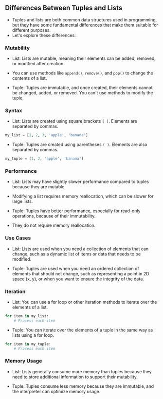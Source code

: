 Differences Between Tuples and Lists
-------------------------------------

* Tuples and lists are both common data structures used in programming, but they have some fundamental differences that make them suitable for different purposes. 
* Let's explore these differences:

### Mutability
* List: Lists are mutable, meaning their elements can be added, removed, or modified after creation. 
* You can use methods like `append()`, `remove()`, and `pop()` to change the contents of a list.

* Tuple: Tuples are immutable, and once created, their elements cannot be changed, added, or removed. You can't use methods to modify the tuple.

### Syntax
* List: Lists are created using square brackets `[ ]`. Elements are separated by commas.
```py
my_list = [1, 2, 3, 'apple', 'banana']
```

* Tuple: Tuples are created using parentheses `( )`. Elements are also separated by commas.
```py
my_tuple = (1, 2, 'apple', 'banana')
```

### Performance
* List: Lists may have slightly slower performance compared to tuples because they are mutable. 
* Modifying a list requires memory reallocation, which can be slower for large lists.

* Tuple: Tuples have better performance, especially for read-only operations, because of their immutability. 
* They do not require memory reallocation.

### Use Cases
* List: Lists are used when you need a collection of elements that can change, such as a dynamic list of items or data that needs to be modified.

* Tuple: Tuples are used when you need an ordered collection of elements that should not change, such as representing a point in 2D space (x, y), or when you want to ensure the integrity of the data.

### Iteration
* List: You can use a for loop or other iteration methods to iterate over the elements of a list.
```py
for item in my_list:
    # Process each item
```

* Tuple: You can iterate over the elements of a tuple in the same way as lists using a for loop.
```py
for item in my_tuple:
    # Process each item
```

### Memory Usage
* List: Lists generally consume more memory than tuples because they need to store additional information to support their mutability.

* Tuple: Tuples consume less memory because they are immutable, and the interpreter can optimize memory usage.